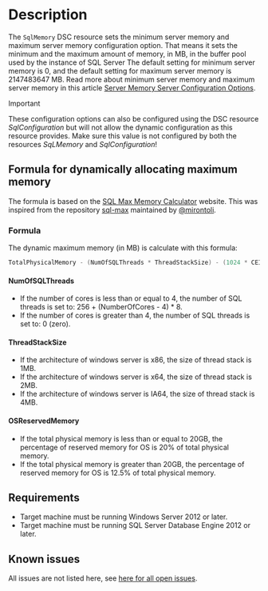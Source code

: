 # Description

The `SqlMemory` DSC resource sets the minimum server memory and
maximum server memory configuration option. That means it sets the minimum
and the maximum amount of memory, in MB, in the buffer pool used by the
instance of SQL Server The default setting for minimum server memory is 0,
and the default setting for maximum server memory is 2147483647 MB. Read
more about minimum server memory and maximum server memory in this article
[Server Memory Server Configuration Options](https://msdn.microsoft.com/en-us/library/ms178067.aspx).

> [!IMPORTANT]
> These configuration options can also be configured using the DSC
> resource _SqlConfiguration_ but will not allow the dynamic configuration
> as this resource provides. Make sure this value is not configured by both
> the resources _SqLMemory_ and _SqlConfiguration_!

## Formula for dynamically allocating maximum memory

The formula is based on the [SQL Max Memory Calculator](http://sqlmax.chuvash.eu/)
website. This was inspired from the repository [sql-max](https://github.com/mirontoli/sql-max)
maintained by [@mirontoli](https://github.com/mirontoli).

### Formula

The dynamic maximum memory (in MB) is calculate with this formula:

```powershell
TotalPhysicalMemory - (NumOfSQLThreads * ThreadStackSize) - (1024 * CEILING(NumOfCores / 4)) - OSReservedMemory
```

#### NumOfSQLThreads

* If the number of cores is less than or equal to 4, the number of SQL threads
  is set to: 256 + (NumberOfCores - 4) \* 8.
* If the number of cores is greater than 4, the number of SQL threads is set
  to: 0 (zero).

#### ThreadStackSize

* If the architecture of windows server is x86, the size of thread stack is 1MB.
* If the architecture of windows server is x64, the size of thread stack is 2MB.
* If the architecture of windows server is IA64, the size of thread stack is 4MB.

#### OSReservedMemory

* If the total physical memory is less than or equal to 20GB, the percentage of
  reserved memory for OS is 20% of total physical memory.
* If the total physical memory is greater than 20GB, the percentage of reserved
  memory for OS is 12.5% of total physical memory.

## Requirements

* Target machine must be running Windows Server 2012 or later.
* Target machine must be running SQL Server Database Engine 2012 or later.

## Known issues

All issues are not listed here, see [here for all open issues](https://github.com/dsccommunity/SqlServerDsc/issues?q=is%3Aissue+is%3Aopen+in%3Atitle+SqlMemory).

